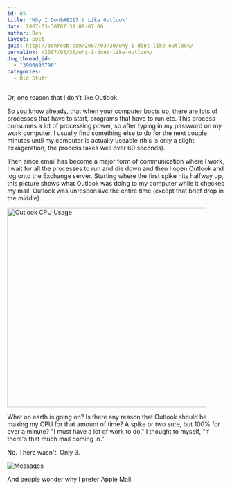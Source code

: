 ```yaml
---
id: 65
title: 'Why I Don&#8217;t Like Outlook'
date: 2007-03-30T07:30:08-07:00
author: Ben
layout: post
guid: http://benrobb.com/2007/03/30/why-i-dont-like-outlook/
permalink: /2007/03/30/why-i-dont-like-outlook/
dsq_thread_id:
  - "3900693796"
categories:
  - Old Stuff
---
```

<p>Or, one reason that I don't like Outlook.</p>
<p>So you know already, that when your computer boots up, there are lots of processes that have to start, programs that have to run etc.  This process consumes a lot of processing power, so after typing in my password on my work computer, I usually find something else to do for the next couple minutes until my computer is actually useable (this is only a slight exxageration, the process takes well over 60 seconds).</p>
<p>Then since email has become a major form of communication where I work, I wait for all the processes to run and die down and then I open Outlook and log onto the Exchange server.  Starting where the first spike hits halfway up, this picture shows what Outlook was doing to my computer while it checked my mail.  Outlook was unresponsive the entire time (except that brief drop in the middle).</p>
<p><a href='https://benrobb.com/wp-content/uploads/2007/03/outlook.png' title='Outlook CPU Usage'><img src='https://benrobb.com/wp-content/uploads/2007/03/outlook.png' alt='Outlook CPU Usage' width=460 border=0 /></a></p>
<p>What on earth is going on?  Is there any reason that Outlook should be maxing my CPU for that amount of time?  A spike or two sure, but 100% for over a minute?  "I must have a lot of work to do," I thought to myself, "if there's that much mail coming in."</p>
<p>No.  There wasn't.  Only 3.</p>
<p><img src="https://benrobb.com/wp-content/uploads/2007/03/messages.png" alt="Messages" /></p>
<p>And people wonder why I prefer Apple Mail.</p>

